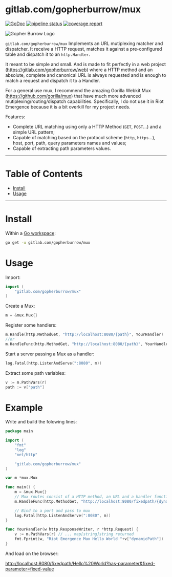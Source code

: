 gitlab.com/gopherburrow/mux
===

[![GoDoc](https://godoc.org/gitlab.com/gopherburrow/mux?status.svg)](https://godoc.org/gitlab.com/gopherburrow/mux)
[![pipeline status](https://gitlab.com/gopherburrow/mux/badges/master/pipeline.svg)](https://gitlab.com/gopherburrow/mux/commits/master)
[![coverage report](https://gitlab.com/gopherburrow/mux/badges/master/coverage.svg)](https://gitlab.com/gopherburrow/mux/commits/master)

![Gopher Burrow Logo](https://gitlab.com/gopherburrow/art/raw/master/gopherburrow.png)

`gitlab.com/gopherburrow/mux` Implements an URL mutiplexing matcher and dispatcher. It receive a HTTP request, matches it against a pre-configured table and dispatch it to an `http.Handler`. 

It meant to be simple and small. And is made to fit perfectly in a web project (https://gitlab.com/gopherburrow/web) where a HTTP method and an absolute, complete and canonical URL is always requested and is enough to match a request and dispatch it to a Handler. 

For a general use mux, I recommend the amazing Gorilla Webkit Mux (https://github.com/gorilla/mux) that have much more advanced mutiplexing/routing/dispatch capabilities. Specifically, I do not use it in Riot Emergence because it is a bit overkill for my project needs.

Features:
* Complete URL matching using only a HTTP Method (`GET`, `POST`...) and a simple URL pattern;
* Capable of matching based on the protocol scheme (`http`, `https`...), host, port, path, query parameters names and values;
* Capable of extracting path parameters values.

---
Table of Contents
===
- [Install](#install)
- [Usage](#usage)
---
# Install

Within a [Go workspace](https://golang.org/doc/code.html#Workspaces):

```sh
go get -u gitlab.com/gopherburrow/mux
```

# Usage

Import:
```go
import (
	"gitlab.com/gopherburrow/mux"
)
```
Create a Mux:
```go
m = &mux.Mux{}
```
Register some handlers:
```go
m.Handle(http.MethodGet, "http://localhost:8080/{path}", YourHandler)
//or
m.HandleFunc(http.MethodGet, "http://localhost:8080/{path}", YourHandlerFunc)
```
Start a server passing a Mux as a handler:
```go
log.Fatal(http.ListenAndServe(":8080", m))
```
Extract some path variables:
```go
v := m.PathVars(r)
path := v["path"]
```
# Example

Write and build the folowing lines:

```go
package main

import (
	"fmt"
	"log"
	"net/http"

	"gitlab.com/gopherburrow/mux"
)

var m *mux.Mux

func main() {
	m = &mux.Mux{}
	// Mux routes consist of a HTTP method, an URL and a handler function.
	m.HandleFunc(http.MethodGet, "http://localhost:8080/fixedpath/{dynamicPath}?has-parameter&fixed-parameter=fixed-value", YourHandler)

	// Bind to a port and pass to mux
	log.Fatal(http.ListenAndServe(":8080", m))
}

func YourHandler(w http.ResponseWriter, r *http.Request) {
	v := m.PathVars(r) // ... map[string]string returned
	fmt.Fprint(w, "Riot Emergence Mux Hello World "+v["dynamicPath"])
}
```
And load on the browser:

[http://localhost:8080/fixedpath/Hello%20World?has-parameter&fixed-parameter=fixed-value](http://localhost:8080/fixedpath/Hello%20World?has-parameter&fixed-parameter=fixed-value)

